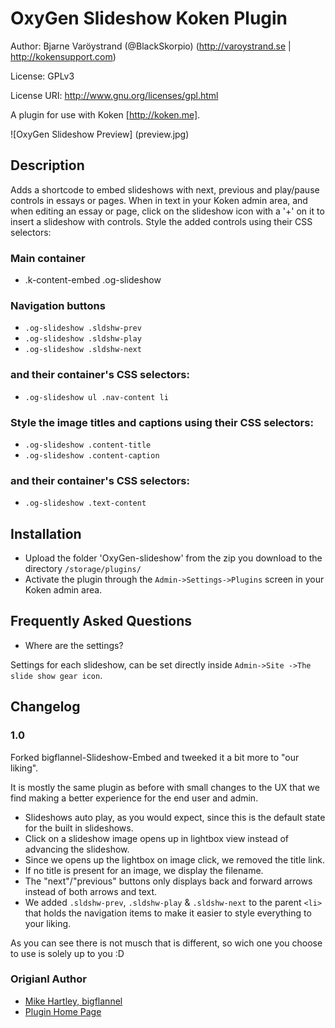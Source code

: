 # OxyGen Slideshow Koken Plugin

Author: Bjarne Varöystrand (@BlackSkorpio) (http://varoystrand.se | http://kokensupport.com)

License: GPLv3

License URI: http://www.gnu.org/licenses/gpl.html

A plugin for use with Koken [http://koken.me].

![OxyGen Slideshow Preview] (preview.jpg)
## Description
Adds a shortcode to embed slideshows with next, previous and play/pause controls in essays or pages.
When in text in your Koken admin area, and when editing an essay or page, click on the slideshow icon with a '+' on it to insert a slideshow with controls. Style the added controls using their CSS selectors:
### Main container
* .k-content-embed .og-slideshow

### Navigation buttons
* `.og-slideshow .sldshw-prev`
* `.og-slideshow .sldshw-play`
* `.og-slideshow .sldshw-next`

### and their container's CSS selectors:
* `.og-slideshow ul .nav-content li`

### Style the image titles and captions using their CSS selectors:
* `.og-slideshow .content-title`
* `.og-slideshow .content-caption`

### and their container's CSS selectors:
* `.og-slideshow .text-content`

## Installation
* Upload the folder 'OxyGen-slideshow' from the zip you download to the directory `/storage/plugins/`
* Activate the plugin through the `Admin->Settings->Plugins` screen in your Koken admin area.

## Frequently Asked Questions
* Where are the settings?

Settings for each slideshow, can be set directly inside `Admin->Site ->The slide show gear icon`.

## Changelog

### 1.0
Forked bigflannel-Slideshow-Embed and tweeked it a bit more to "our liking".

It is mostly the same plugin as before with small changes to the UX that we find making a better experience for the end user and admin.

* Slideshows auto play, as you would expect, since this is the default state for the built in slideshows.
* Click on a slideshow image opens up in lightbox view instead of advancing the slideshow.
* Since we opens up the lightbox on image click, we removed the title link.
* If no title is present for an image, we display the filename.
* The "next"/"previous" buttons only displays back and forward arrows instead of both arrows and text.
* We added `.sldshw-prev`, `.sldshw-play` & `.sldshw-next` to the parent `<li>` that holds the navigation items to make it easier to style everything to your liking.

As you can see there is not musch that is different, so wich one you choose to use is solely up to you :D

### Origianl Author
* [Mike Hartley, bigflannel](http://bigflannel.com)
* [Plugin Home Page](https://github.com/bigflannel/bigflannel-Slideshow-Embed-Koken-Plugin)

